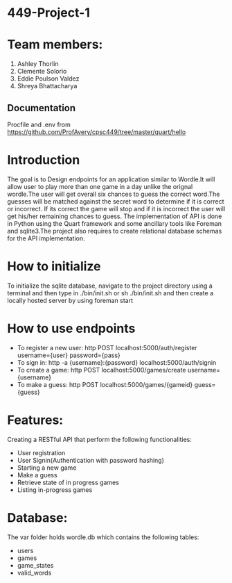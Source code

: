 # 449-Project-1

# Team members:
1. Ashley Thorlin
2. Clemente Solorio
3. Eddie Poulson Valdez 
4. Shreya Bhattacharya

## Documentation
Procfile and .env from https://github.com/ProfAvery/cpsc449/tree/master/quart/hello

# Introduction
The goal is to Design endpoints for an application similar to Wordle.It will allow user to play more than one game in a day unlike the orignal wordle.The user will get overall six chances to guess the correct word.The guesses will be matched against the secret word to determine if it is correct or incorrect. If its correct the game will stop and if it is incorrect the user will get his/her remaining chances to guess.
The implementation of API is done in Python using the Quart framework and some ancillary tools like Foreman and sqlite3.The project also requires to create relational database schemas for the API implementation.

# How to initialize
To initialize the sqlite database, navigate to the project directory using a terminal and then type in ./bin/init.sh or sh ./bin/init.sh and then create a locally hosted server by using foreman start

# How to use endpoints
- To register a new user: http POST localhost:5000/auth/register username={user} password={pass}
- To sign in: http -a {username}:{password} localhost:5000/auth/signin
- To create a game: http POST localhost:5000/games/create username={username}
- To make a guess: http POST localhost:5000/games/{gameid} guess={guess}


 # Features:
 Creating a RESTful API that perform the following functionalities:

 - User registration
 - User Signin(Authentication with password hashing)
 - Starting a new game
 - Make a guess
 - Retrieve state of in progress games
 - Listing in-progress games

# Database:
The var folder holds wordle.db which contains the following tables:
- users
- games
- game_states
- valid_words
 

